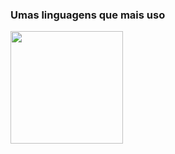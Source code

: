### Umas linguagens que mais uso 

<!--
**zrur/zrur** is a ✨ _special_ ✨ repository because its `README.md` (this file) appears on your GitHub profile.

Here are some ideas to get you started:

- 🔭 I’m currently working on ...
- 🌱 I’m currently learning ...
- 👯 I’m looking to collaborate on ...
- 🤔 I’m looking for help with ...
- 💬 Ask me about ...
- 📫 How to reach me: ...
- 😄 Pronouns: ...
- ⚡ Fun fact: ...
-->
<div>
<a href="https://github.com/zrur">
<img loading="lazy" height="180em" src="https://github-readme-stats.vercel.app/api/top-langs/?username=zrur&layout=compact&langs_count=7&theme=dracula"/>
</div>
